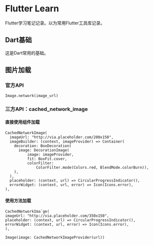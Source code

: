 # Flutter Learn

Flutter学习笔记记录。以为常用Flutter工具库记录。

## Dart基础

这是Dart常用的基础。




## 图片加载

### 官方API

````
Image.network(image_url)
````


### 三方API：cached_network_image

#### 直接使用组件加载
````
CachedNetworkImage(
  imageUrl: "http://via.placeholder.com/200x150",
  imageBuilder: (context, imageProvider) => Container(
    decoration: BoxDecoration(
      image: DecorationImage(
          image: imageProvider,
          fit: BoxFit.cover,
          colorFilter:
              ColorFilter.mode(Colors.red, BlendMode.colorBurn)),
    ),
  ),
  placeholder: (context, url) => CircularProgressIndicator(),
  errorWidget: (context, url, error) => Icon(Icons.error),
),
````

#### 使用方法加载

````
CachedNetworkIma`ge(
imageUrl: "http://via.placeholder.com/350x150",
placeholder: (context, url) => CircularProgressIndicator(),
errorWidget: (context, url, error) => Icon(Icons.error),
),

Image(image: CachedNetworkImageProvider(url))
````









